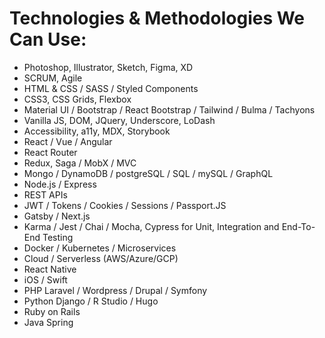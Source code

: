 # Technologies & Methodologies We Can Use:

- Photoshop, Illustrator, Sketch, Figma, XD
- SCRUM, Agile
- HTML & CSS / SASS / Styled Components
- CSS3, CSS Grids, Flexbox
- Material UI / Bootstrap / React Bootstrap / Tailwind / Bulma / Tachyons 
- Vanilla JS, DOM, JQuery, Underscore, LoDash
- Accessibility, a11y, MDX, Storybook
- React / Vue / Angular
- React Router
- Redux, Saga / MobX / MVC
- Mongo / DynamoDB / postgreSQL / SQL / mySQL / GraphQL
- Node.js / Express
- REST APIs
- JWT / Tokens / Cookies / Sessions / Passport.JS
- Gatsby / Next.js
- Karma / Jest / Chai / Mocha, Cypress for Unit, Integration and End-To-End Testing
- Docker / Kubernetes / Microservices
- Cloud / Serverless (AWS/Azure/GCP)
- React Native
- iOS / Swift
- PHP Laravel / Wordpress / Drupal / Symfony 
- Python Django / R Studio / Hugo
- Ruby on Rails
- Java Spring
